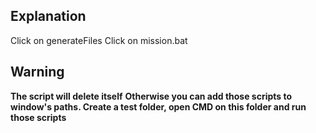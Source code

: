 
## Explanation 

Click on generateFiles
Click on mission.bat

## Warning 
**The script will delete itself**
**Otherwise you can add those scripts to window's paths. Create a test folder, open CMD on this folder and run those scripts**


